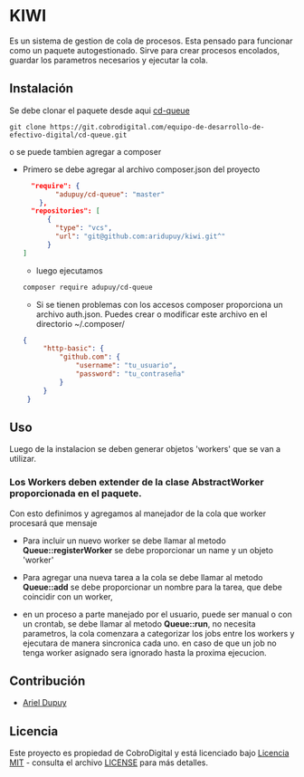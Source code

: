 # KIWI
Es un sistema de gestion de cola de procesos.
Esta pensado para funcionar como un paquete autogestionado. 
Sirve para crear procesos encolados, guardar los parametros necesarios y ejecutar la cola.

## Instalación

Se debe clonar el paquete desde aqui [cd-queue](https://git.cobrodigital.com/equipo-de-desarrollo-de-efectivo-digital/cd-queue.git)

    git clone https://git.cobrodigital.com/equipo-de-desarrollo-de-efectivo-digital/cd-queue.git
    
o se puede tambien agregar a composer
* Primero se debe agregar al archivo composer.json del proyecto 
    ```json
      "require": {
            "adupuy/cd-queue": "master"
        },
      "repositories": [
          {
            "type": "vcs",
            "url": "git@github.com:aridupuy/kiwi.git^"
          }
    ]
  ```
  * luego ejecutamos 
  ```bash
  composer require adupuy/cd-queue
  ```
  * Si se tienen problemas con los accesos composer proporciona un archivo auth.json. Puedes crear o modificar este archivo en el directorio ~/.composer/
   ```json
   {
        "http-basic": {
            "github.com": {
                "username": "tu_usuario",
                "password": "tu_contraseña"
            }
        }
    }
    ```
## Uso

Luego de la instalacion se deben generar objetos 'workers' que se van a utilizar.
### Los Workers deben extender de la clase AbstractWorker proporcionada en el paquete.
Con esto definimos y agregamos al manejador de la cola que worker procesará que mensaje
* Para incluir un nuevo worker se debe llamar al metodo **Queue::registerWorker** se debe proporcionar un name y un objeto 'worker'

* Para agregar una nueva tarea a la cola se debe llamar al metodo **Queue::add** se debe proporcionar un nombre para la tarea, que debe coincidir con un worker,

* en un proceso a parte manejado por el usuario, puede ser manual o con un crontab, 
 se debe llamar al metodo **Queue::run**, no necesita parametros, la cola comenzara a categorizar los jobs entre los workers y ejecutara de manera sincronica cada uno.
en caso de que un job no tenga worker asignado sera ignorado hasta la proxima ejecucion.


## Contribución

* [Ariel Dupuy](https://git.cobrodigital.com/adupuy)

## Licencia

Este proyecto es propiedad de CobroDigital y está licenciado bajo [Licencia MIT](https://opensource.org/licenses/MIT) - consulta el archivo [LICENSE](LICENSE) para más detalles.


